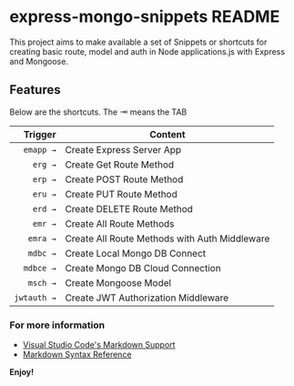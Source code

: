 # express-mongo-snippets README

This project aims to make available a set of Snippets or shortcuts for creating basic route, model and auth in Node applications.js with Express and Mongoose.


## Features

Below are the shortcuts. The ⇥ means the TAB


|    Trigger | Content                                                   |
| ---------: | --------------------------------------------------------- |
|  `emapp →` | Create Express Server App                                 |
|  `erg →`   | Create Get Route Method                                   |
|  `erp →`   | Create POST Route Method                                  |
|  `eru →`   | Create PUT Route Method                                   |
|  `erd →`   | Create DELETE Route Method                                |
|  `emr →`   | Create All Route Methods                                  |
|  `emra →`  | Create All Route Methods with Auth Middleware             |
|  `mdbc →`  | Create Local Mongo DB Connect                             |
|  `mdbce →` | Create Mongo DB Cloud Connection                          |
|  `msch →`  | Create Mongoose Model                                     |
| `jwtauth →`| Create JWT Authorization Middleware                       |



### For more information

* [Visual Studio Code's Markdown Support](http://code.visualstudio.com/docs/languages/markdown)
* [Markdown Syntax Reference](https://help.github.com/articles/markdown-basics/)

**Enjoy!**
